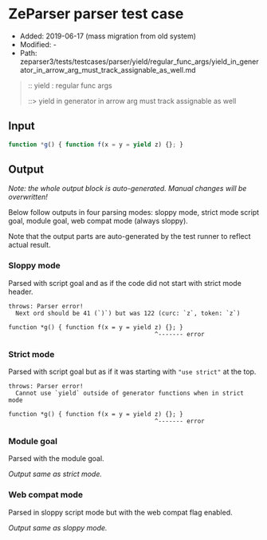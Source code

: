 # ZeParser parser test case

- Added: 2019-06-17 (mass migration from old system)
- Modified: -
- Path: zeparser3/tests/testcases/parser/yield/regular_func_args/yield_in_generator_in_arrow_arg_must_track_assignable_as_well.md

> :: yield : regular func args
>
> ::> yield in generator in arrow arg must track assignable as well


## Input


`````js
function *g() { function f(x = y = yield z) {}; }
`````

## Output

_Note: the whole output block is auto-generated. Manual changes will be overwritten!_

Below follow outputs in four parsing modes: sloppy mode, strict mode script goal, module goal, web compat mode (always sloppy).

Note that the output parts are auto-generated by the test runner to reflect actual result.

### Sloppy mode

Parsed with script goal and as if the code did not start with strict mode header.

`````
throws: Parser error!
  Next ord should be 41 (`)`) but was 122 (curc: `z`, token: `z`)

function *g() { function f(x = y = yield z) {}; }
                                         ^------- error
`````

### Strict mode

Parsed with script goal but as if it was starting with `"use strict"` at the top.

`````
throws: Parser error!
  Cannot use `yield` outside of generator functions when in strict mode

function *g() { function f(x = y = yield z) {}; }
                                         ^------- error
`````


### Module goal

Parsed with the module goal.

_Output same as strict mode._

### Web compat mode

Parsed in sloppy script mode but with the web compat flag enabled.

_Output same as sloppy mode._
